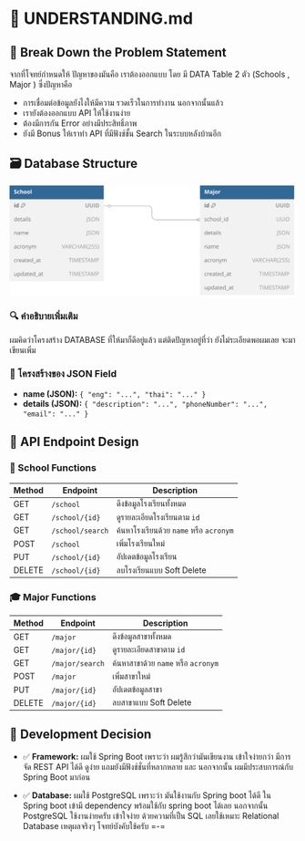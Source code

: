 # 📘 UNDERSTANDING.md



## 🧩 Break Down the Problem Statement
จากที่โจทย์กำหนดให้ ปัญหาของมันคือ เราต้องออกแบบ โดย มี DATA Table 2 ตัว (Schools , Major ) ซึ่งปัญหาคือ
- การเชื่อมต่อข้อมูลยังไงให้มีความ รวดเร็วในการทำงาน นอกจากนั้นแล้ว 
- เรายังต้องออกแบบ API ให้ใช้งานง่าย 
- ต้องมีการกัน Error อย่างมีประสิทธิ์ภาพ
- ยังมี Bonus ให้เราทำ API ที่มีฟังช์ชั้น Search ในระบบหลังบ้านอีก


## 🗃️ Database Structure
![ER Diagram](assets/er-diagram.svg)    

### 🔍 คำอธิบายเพิ่มเติม

ผมคิดว่าโครงสร้าง DATABASE ที่ให้มาก็ดีอยู่แล้ว แต่ติดปัญหาอยู่ที่ว่า ยังไม่ระเอียดพอผมเลย จะมาเขียนเพิ่ม


### 📌 โครงสร้างของ JSON Field

- **name (JSON):**  `{ "eng": "...", "thai": "..." }`
- **details (JSON):**  `{ "description": "...", "phoneNumber": "...", "email": "..." }`


## 📡 API Endpoint Design

### 🏫 School Functions

| Method | Endpoint           | Description                                  |
|--------|--------------------|----------------------------------------------|
| GET    | `/school`          | ดึงข้อมูลโรงเรียนทั้งหมด                   |
| GET    | `/school/{id}`     | ดูรายละเอียดโรงเรียนตาม `id`               |
| GET    | `/school/search`   | ค้นหาโรงเรียนด้วย `name` หรือ `acronym`   |
| POST   | `/school`          | เพิ่มโรงเรียนใหม่                          |
| PUT    | `/school/{id}`     | อัปเดตข้อมูลโรงเรียน                        |
| DELETE | `/school/{id}`     | ลบโรงเรียนแบบ Soft Delete                   |


### 🎓 Major Functions

| Method | Endpoint           | Description                                  |
|--------|--------------------|----------------------------------------------|
| GET    | `/major`           | ดึงข้อมูลสาขาทั้งหมด                       |
| GET    | `/major/{id}`      | ดูรายละเอียดสาขาตาม `id`                   |
| GET    | `/major/search`    | ค้นหาสาขาด้วย `name` หรือ `acronym`       |
| POST   | `/major`           | เพิ่มสาขาใหม่                              |
| PUT    | `/major/{id}`      | อัปเดตข้อมูลสาขา                            |
| DELETE | `/major/{id}`      | ลบสาขาแบบ Soft Delete                       |



## 🧠 Development Decision

- ✅ **Framework:**  ผมใช้ Spring Boot เพราะว่า ผมรู้สึกว่ามันเขียนงาน เข้าใจง่ายกว่า มีการ จัด REST API ได้ดี ดูง่าย แถมยังมีฟังช์ชั่นที่หลากหลาย และ นอกจากนั้น ผมมีประสบการณ์กับ Spring Boot มาก่อน

- ✅ **Database:** ผมใช้ PostgreSQL เพราะว่า มันใช้งานกับ Spring boot ได้ดี ใน Spring boot เข้ามี dependency พร้อมใช้กับ spring boot ได้เลย นอกจากนั้น PostgreSQL ใช้งานง่ายครับ เข้าใจง่าย ด้วยความที่เป็น SQL เลยใช้เหมาะ Relational Database เหตุผลจริงๆ โจทย์บังคับใช้ครับ =-=
